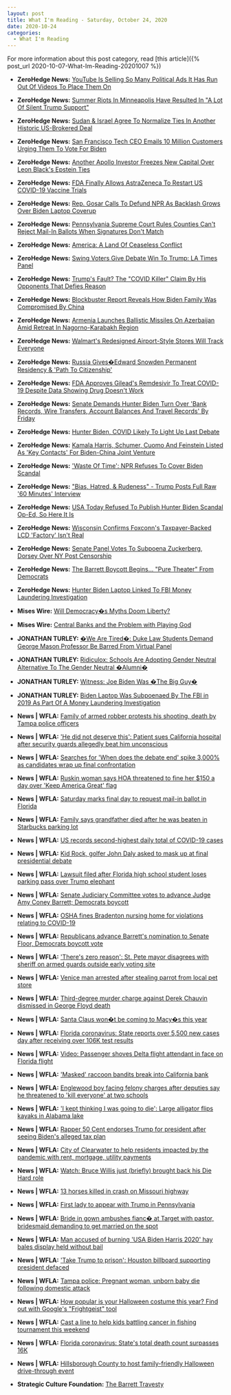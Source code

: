 ```yaml
---
layout: post
title: What I'm Reading - Saturday, October 24, 2020
date: 2020-10-24
categories:
  - What I'm Reading
---
```


For more information about this post category, read [this article]({% post_url 2020-10-07-What-Im-Reading-20201007 %})

* **ZeroHedge News:** [YouTube Is Selling So Many Political Ads It Has Run Out Of Videos To Place Them On](https://www.zerohedge.com/technology/youtube-selling-so-many-political-ads-it-has-run-out-videos-place-them)

* **ZeroHedge News:** [Summer Riots In Minneapolis Have Resulted In "A Lot Of Silent Trump Support"](https://www.zerohedge.com/political/summer-riots-minneapolis-have-resulted-lot-silent-trump-support)

* **ZeroHedge News:** [Sudan & Israel Agree To Normalize Ties In Another Historic US-Brokered Deal](https://www.zerohedge.com/geopolitical/white-house-announces-sudan-israel-agree-historic-normalization-ties)

* **ZeroHedge News:** [San Francisco Tech CEO Emails 10 Million Customers Urging Them To Vote For Biden](https://www.zerohedge.com/political/san-francisco-tech-ceo-emails-10-million-customers-urging-them-vote-biden)

* **ZeroHedge News:** [Another Apollo Investor Freezes New Capital Over Leon Black's Epstein Ties](https://www.zerohedge.com/markets/another-apollo-investor-freezes-new-capital-over-leon-blacks-epstein-ties)

* **ZeroHedge News:** [FDA Finally Allows AstraZeneca To Restart US COVID-19 Vaccine Trials](https://www.zerohedge.com/geopolitical/fda-allows-astrazeneca-restart-us-covid-19-vaccine-trials)

* **ZeroHedge News:** [Rep. Gosar Calls To Defund NPR As Backlash Grows Over Biden Laptop Coverup](https://www.zerohedge.com/political/rep-gosar-calls-defund-npr-backlash-grows-over-biden-laptop-coverup)

* **ZeroHedge News:** [Pennsylvania Supreme Court Rules Counties Can't Reject Mail-In Ballots When Signatures Don't Match](https://www.zerohedge.com/political/pennsylvania-supreme-court-rules-counties-cant-reject-mail-ballots-when-signatures-dont)

* **ZeroHedge News:** [America: A Land Of Ceaseless Conflict](https://www.zerohedge.com/markets/america-land-ceaseless-conflict)

* **ZeroHedge News:** [Swing Voters Give Debate Win To Trump: LA Times Panel](https://www.zerohedge.com/political/swing-voters-saw-trump-controlled-reserved-poised-while-biden-was-vague-unspecific-and)

* **ZeroHedge News:** [Trump's Fault? The "COVID Killer" Claim By His Opponents That Defies Reason](https://www.zerohedge.com/political/trumps-fault-covid-killer-claim-his-opponents-defies-reason)

* **ZeroHedge News:** [Blockbuster Report Reveals How Biden Family Was Compromised By China](https://www.zerohedge.com/geopolitical/blockbuster-report-reveals-how-biden-family-was-compromised-china)

* **ZeroHedge News:** [Armenia Launches Ballistic Missiles On Azerbaijan Amid Retreat In Nagorno-Karabakh Region](https://www.zerohedge.com/geopolitical/armenia-launches-ballistic-missiles-azerbaijan-amid-retreat-nagorno-karabakh-region)

* **ZeroHedge News:** [Walmart's Redesigned Airport-Style Stores Will Track Everyone](https://www.zerohedge.com/technology/walmarts-redesigned-airport-style-stores-will-track-everyone)

* **ZeroHedge News:** [Russia Gives�Edward Snowden Permanent Residency & 'Path To Citizenship'](https://www.zerohedge.com/geopolitical/russia-gives-edward-snowden-permanent-residency-path-citizenship)

* **ZeroHedge News:** [FDA Approves Gilead's Remdesivir To Treat COVID-19 Despite Data Showing Drug Doesn't Work](https://www.zerohedge.com/markets/fda-approves-gileads-remdesivir-treat-covid-19-despite-data-showing-drug-doesnt-work)

* **ZeroHedge News:** [Senate Demands Hunter Biden Turn Over 'Bank Records, Wire Transfers, Account Balances And Travel Records' By Friday](https://www.zerohedge.com/political/senate-demands-hunter-biden-turn-over-bank-records-wire-transfers-account-balances-and)

* **ZeroHedge News:** [Hunter Biden, COVID Likely To Light Up Last Debate](https://www.zerohedge.com/political/covid-hunter-biden-likely-light-last-debate)

* **ZeroHedge News:** [Kamala Harris, Schumer, Cuomo And Feinstein Listed As 'Key Contacts' For Biden-China Joint Venture](https://www.zerohedge.com/political/kamala-harris-schumer-cuomo-and-feinstein-listed-key-contacts-biden-china-joint-venture)

* **ZeroHedge News:** ['Waste Of Time': NPR Refuses To Cover Biden Scandal](https://www.zerohedge.com/political/waste-time-npr-refuses-cover-hunter-biden-story)

* **ZeroHedge News:** ["Bias, Hatred, & Rudeness" - Trump Posts Full Raw '60 Minutes' Interview](https://www.zerohedge.com/political/bias-hatred-rudeness-trump-posts-full-raw-60-minutes-interview)

* **ZeroHedge News:** [USA Today Refused To Publish Hunter Biden Scandal Op-Ed, So Here It Is](https://www.zerohedge.com/technology/usa-today-refuses-publish-hunter-biden-scandal-op-ed-so-here-it)

* **ZeroHedge News:** [Wisconsin Confirms Foxconn's Taxpayer-Backed LCD 'Factory' Isn't Real](https://www.zerohedge.com/geopolitical/wisconsin-confirms-foxconns-taxpayer-backed-lcd-factory-isnt-real)

* **ZeroHedge News:** [Senate Panel Votes To Subpoena Zuckerberg, Dorsey Over NY Post Censorship](https://www.zerohedge.com/markets/senate-panel-votes-subpoena-zuckerberg-dorsey-over-ny-post-censorship)

* **ZeroHedge News:** [The Barrett Boycott Begins... "Pure Theater" From Democrats](https://www.zerohedge.com/political/barrett-boycott-begins-pure-theater-democrats)

* **ZeroHedge News:** [Hunter Biden Laptop Linked To FBI Money Laundering Investigation](https://www.zerohedge.com/political/hunter-biden-laptop-linked-fbi-money-laundering-investigation)

* **Mises Wire:** [Will Democracy�s Myths Doom Liberty?](https://mises.org/node/52487)

* **Mises Wire:** [Central Banks and the Problem with Playing God](https://mises.org/node/52459)

* **JONATHAN TURLEY:** [�We Are Tired�: Duke Law Students Demand George Mason Professor Be Barred From Virtual Panel](https://jonathanturley.org/2020/10/23/we-are-tired-duke-law-students-demand-george-mason-professor-be-barred-from-virtual-panel/)

* **JONATHAN TURLEY:** [Ridiculox: Schools Are Adopting Gender Neutral Alternative To The Gender Neutral �Alumni�](https://jonathanturley.org/2020/10/23/ridiculox-schools-are-adopting-gender-neutral-alternative-to-the-gender-neutral-alumni/)

* **JONATHAN TURLEY:** [Witness: Joe Biden Was �The Big Guy�](https://jonathanturley.org/2020/10/22/witness-joe-biden-was-the-big-guy/)

* **JONATHAN TURLEY:** [Biden Laptop Was Subpoenaed By The FBI in 2019 As Part Of A Money Laundering Investigation](https://jonathanturley.org/2020/10/22/biden-laptop-was-subpoenaed-by-the-fbi-in-2019-as-part-of-a-money-laundering-investigation/)

* **News \| WFLA:** [Family of armed robber protests his shooting, death by Tampa police officers](https://www.wfla.com/news/local-news/family-of-armed-robber-protests-his-shooting-death-by-tampa-police-officers/)

* **News \| WFLA:** ['He did not deserve this': Patient sues California hospital after security guards allegedly beat him unconscious](https://www.wfla.com/news/national/he-did-not-deserve-this-patient-sues-california-hospital-after-security-guards-allegedly-beat-him-unconscious/)

* **News \| WFLA:** [Searches for 'When does the debate end' spike 3,000% as candidates wrap up final confrontation](https://www.wfla.com/news/national/searches-for-when-does-the-debate-end-spike-3000-as-candidates-wrap-up-final-confrontation/)

* **News \| WFLA:** [Ruskin woman says HOA threatened to fine her $150 a day over 'Keep America Great' flag](https://www.wfla.com/news/hillsborough-county/ruskin-woman-says-hoa-threatened-to-fine-her-150-a-day-over-keep-america-great-flag/)

* **News \| WFLA:** [Saturday marks final day to request mail-in ballot in Florida](https://www.wfla.com/news/politics/election-2020/saturday-marks-final-day-to-request-mail-in-ballot-in-florida/)

* **News \| WFLA:** [Family says grandfather died after he was beaten in Starbucks parking lot](https://www.wfla.com/news/national/family-says-grandfather-died-after-he-was-beaten-in-starbucks-parking-lot/)

* **News \| WFLA:** [US records second-highest daily total of COVID-19 cases](https://www.wfla.com/community/health/coronavirus/us-records-second-highest-daily-total-of-covid-19-cases/)

* **News \| WFLA:** [Kid Rock, golfer John Daly asked to mask up at final presidential debate](https://www.wfla.com/news/politics/kid-rock-golfer-john-daly-asked-to-mask-up-at-final-presidential-debate/)

* **News \| WFLA:** [Lawsuit filed after Florida high school student loses parking pass over Trump elephant](https://www.wfla.com/news/florida/lawsuit-filed-after-florida-high-school-student-loses-parking-pass-over-trump-elephant/)

* **News \| WFLA:** [Senate Judiciary Committee votes to advance Judge Amy Coney Barrett; Democrats boycott](https://www.wfla.com/news/washington-dc/senate-judiciary-committee-votes-to-advance-judge-amy-coney-barrett-democrats-boycott/)

* **News \| WFLA:** [OSHA fines Bradenton nursing home for violations relating to COVID-19](https://www.wfla.com/community/health/coronavirus/osha-fines-bradenton-nursing-home-for-violations-relating-to-covid-19/)

* **News \| WFLA:** [Republicans advance Barrett's nomination to Senate Floor, Democrats boycott vote](https://www.wfla.com/news/republicans-advance-barretts-nomination-to-senate-floor-democrats-boycott-vote/)

* **News \| WFLA:** ['There's zero reason': St. Pete mayor disagrees with sheriff on armed guards outside early voting site](https://www.wfla.com/news/politics/theres-zero-reason-st-pete-mayor-disagrees-with-sheriff-on-armed-guards-outside-early-voting-site/)

* **News \| WFLA:** [Venice man arrested after stealing parrot from local pet store](https://www.wfla.com/news/sarasota-county/venice-man-arrested-after-stealing-parrot-from-local-pet-store/)

* **News \| WFLA:** [Third-degree murder charge against Derek Chauvin dismissed  in George Floyd death](https://www.wfla.com/news/national/third-degree-murder-charge-against-former-officer-derek-chauvin-dismissed/)

* **News \| WFLA:** [Santa Claus won�t be coming to Macy�s this year](https://www.wfla.com/news/national/santa-claus-wont-be-coming-to-macys-this-year/)

* **News \| WFLA:** [Florida coronavirus: State reports over 5,500 new cases day after receiving over 106K test results](https://www.wfla.com/news/florida/florida-coronavirus-state-reports-over-5500-new-cases-day-after-receiving-over-106k-test-results/)

* **News \| WFLA:** [Video: Passenger shoves Delta flight attendant in face on Florida flight](https://www.wfla.com/news/florida/video-passenger-shoves-delta-flight-attendant-in-face-on-florida-flight/)

* **News \| WFLA:** ['Masked' raccoon bandits break into California bank](https://www.wfla.com/news/animals/masked-raccoon-bandits-break-into-california-bank/)

* **News \| WFLA:** [Englewood boy facing felony charges after deputies say he threatened to 'kill everyone' at two schools](https://www.wfla.com/news/local-news/manatee-county/englewood-boy-facing-felony-charges-after-deputies-say-he-threatened-to-kill-everyone-at-two-schools/)

* **News \| WFLA:** ['I kept thinking I was going to die': Large alligator flips kayaks in Alabama lake](https://www.wfla.com/news/national/i-kept-thinking-i-was-going-to-die-large-alligator-flips-kayaks-in-alabama-lake/)

* **News \| WFLA:** [Rapper 50 Cent endorses Trump for president after seeing Biden's alleged tax plan](https://www.wfla.com/news/rapper-50-cent-endorses-trump-for-president-after-seeing-biden-tax-plan/)

* **News \| WFLA:** [City of Clearwater to help residents impacted by the pandemic with rent, mortgage, utility payments](https://www.wfla.com/news/pinellas-county/city-of-clearwater-to-help-residents-impacted-by-the-pandemic-with-rent-mortgage-utility-payments/)

* **News \| WFLA:** [Watch: Bruce Willis just (briefly) brought back his Die Hard role](https://www.wfla.com/news/viral-news/watch-bruce-willis-just-briefly-brought-back-his-die-hard-role/)

* **News \| WFLA:** [13 horses killed in crash on Missouri highway](https://www.wfla.com/news/national/13-horses-killed-in-crash-on-missouri-highway/)

* **News \| WFLA:** [First lady to appear with Trump in Pennsylvania](https://www.wfla.com/news/national/first-lady-to-appear-with-trump-in-pennsylvania/)

* **News \| WFLA:** [Bride in gown ambushes fianc� at Target with pastor, bridesmaid demanding to get married on the spot](https://www.wfla.com/news/viral-news/bride-in-gown-ambushes-fiance-at-target-with-pastor-bridesmaid-demanding-to-get-married-on-the-spot/)

* **News \| WFLA:** [Man accused of burning 'USA Biden Harris 2020' hay bales display held without bail](https://www.wfla.com/news/national/man-accused-of-burning-usa-biden-harris-2020-hay-bales-display-held-without-bail/)

* **News \| WFLA:** ['Take Trump to prison': Houston billboard supporting president defaced](https://www.wfla.com/news/national/take-trump-to-prison-houston-billboard-supporting-president-defaced/)

* **News \| WFLA:** [Tampa police: Pregnant woman, unborn baby die following domestic attack](https://www.wfla.com/news/local-news/tampa-police-pregnant-woman-unborn-baby-die-following-domestic-attack/)

* **News \| WFLA:** [How popular is your Halloween costume this year? Find out with Google's "Frightgeist" tool](https://www.wfla.com/news/viral-news/how-popular-is-your-halloween-costume-this-year-find-out-with-googles-frightgeist-tool/)

* **News \| WFLA:** [Cast a line to help kids battling cancer in fishing tournament this weekend](https://www.wfla.com/news/around-town/cast-a-line-to-help-kids-battling-cancer-in-fishing-tournament-this-weekend/)

* **News \| WFLA:** [Florida coronavirus: State's total death count surpasses 16K](https://www.wfla.com/news/florida/florida-coronavirus-states-total-death-count-surpasses-16k/)

* **News \| WFLA:** [Hillsborough County to host family-friendly Halloween drive-through event](https://www.wfla.com/news/hillsborough-county/hillsborough-county-to-host-family-friendly-halloween-drive-through-event/)

* **Strategic Culture Foundation:** [The Barrett Travesty](https://www.strategic-culture.org/news/2020/10/23/the-barrett-travesty/)

